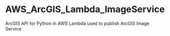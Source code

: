# AWS_ArcGIS_Lambda_ImageService
ArcGIS API for Python in AWS Lambda used to publish ArcGIS Image Service
